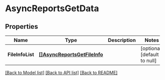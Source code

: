 # AsyncReportsGetData

## Properties
Name | Type | Description | Notes
------------ | ------------- | ------------- | -------------
**FileInfoList** | [**[]AsyncReportsGetFileInfo**](AsyncReportsGetFileInfo.md) |  | [optional] [default to null]

[[Back to Model list]](../README.md#documentation-for-models) [[Back to API list]](../README.md#documentation-for-api-endpoints) [[Back to README]](../README.md)


